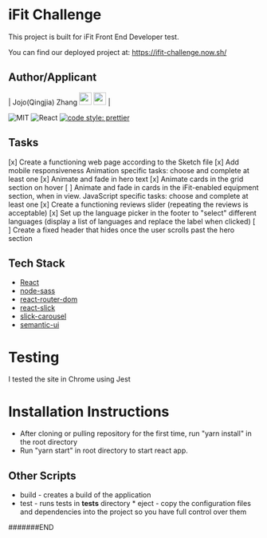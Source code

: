 # iFit Challenge

This project is built for iFit Front End Developer test.

You can find our deployed project at: https://ifit-challenge.now.sh/

## Author/Applicant

| Jojo(Qingjia) Zhang [<img src="https://img.icons8.com/nolan/64/github.png" width="25">](https://github.com/nomadkitty) [<img src="https://img.icons8.com/color/48/000000/linkedin.png" width="25">](https://www.linkedin.com/in/jojo-zhang) |

![MIT](https://img.shields.io/packagist/l/doctrine/orm.svg)
![React](https://img.shields.io/badge/react-v16.7.0--alpha.2-blue.svg)
[![code style: prettier](https://img.shields.io/badge/code_style-prettier-ff69b4.svg?style=flat-square)](https://github.com/prettier/prettier)

## Tasks

[x] Create a functioning web page according to the Sketch file
[x] Add mobile responsiveness
Animation specific tasks: choose and complete at least one
[x] Animate and fade in hero text
[x] Animate cards in the grid section on hover
[ ] Animate and fade in cards in the iFit-enabled equipment section, when in view.
JavaScript specific tasks: choose and complete at least one
[x] Create a functioning reviews slider (repeating the reviews is acceptable)
[x] Set up the language picker in the footer to "select" different languages (display a list of languages and replace the label when clicked)
[ ] Create a fixed header that hides once the user scrolls past the hero section

## Tech Stack

- [React](https://reactjs.org/)
- [node-sass](https://www.npmjs.com/package/node-sass)
- [react-router-dom](https://reacttraining.com/react-router/web)
- [react-slick](https://react-slick.neostack.com/)
- [slick-carousel](https://kenwheeler.github.io/slick/)
- [semantic-ui](https://semantic-ui.com/)

# Testing

I tested the site in Chrome using Jest

# Installation Instructions

- After cloning or pulling repository for the first time, run "yarn install" in the root directory
- Run "yarn start" in root directory to start react app.

## Other Scripts

- build - creates a build of the application
- test - runs tests in **tests** directory \* eject - copy the configuration files and dependencies into the project so you have full control over them

#######END
